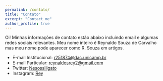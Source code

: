 ```yaml
---
permalink: /contato/
title: "Contato"
excerpt: "Contact me"
author_profile: true
---
```

Oi! Minhas informações de contato estão abaixo incluindo email e algumas redes sociais relevantes. Meu nome inteiro é Reynaldo Souza de Carvalho mas meu nome pode aparecer como R. Souza em artigos.

* E-mail Institucional: r251874@dac.unicamp.br
* E-mail Particular: reynaldosrey2@gmail.com
* Twitter: [Nesossiligato](https://twitter.com/nesossiligato)
* Instagram: [Rey](https://www.instagram.com/valkia6/)


